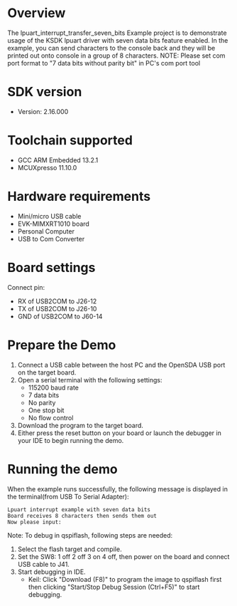 Overview
========
The lpuart_interrupt_transfer_seven_bits Example project is to demonstrate usage of the KSDK lpuart driver with seven data bits feature enabled.
In the example, you can send characters to the console back and they will be printed out onto console
 in a group of 8 characters.
NOTE: Please set com port format to "7 data bits without parity bit" in PC's com port tool

SDK version
===========
- Version: 2.16.000

Toolchain supported
===================
- GCC ARM Embedded  13.2.1
- MCUXpresso  11.10.0

Hardware requirements
=====================
- Mini/micro USB cable
- EVK-MIMXRT1010 board
- Personal Computer
- USB to Com Converter

Board settings
==============
Connect pin:
- RX of USB2COM to J26-12
- TX of USB2COM to J26-10
- GND of USB2COM to J60-14

Prepare the Demo
================
1.  Connect a USB cable between the host PC and the OpenSDA USB port on the target board.
2.  Open a serial terminal with the following settings:
    - 115200 baud rate
    - 7 data bits
    - No parity
    - One stop bit
    - No flow control
3.  Download the program to the target board.
4.  Either press the reset button on your board or launch the debugger in your IDE to begin running the demo.

Running the demo
================
When the example runs successfully, the following message is displayed in the terminal(from USB To Serial Adapter):

~~~~~~~~~~~~~~~~~~~~~
Lpuart interrupt example with seven data bits
Board receives 8 characters then sends them out
Now please input:
~~~~~~~~~~~~~~~~~~~~~

Note:
To debug in qspiflash, following steps are needed:
1. Select the flash target and compile.
2. Set the SW8: 1 off 2 off 3 on 4 off, then power on the board and connect USB cable to J41.
3. Start debugging in IDE.
   - Keil: Click "Download (F8)" to program the image to qspiflash first then clicking "Start/Stop Debug Session (Ctrl+F5)" to start debugging.
